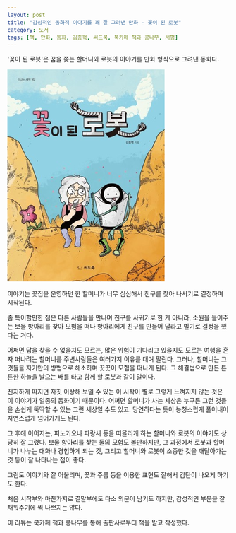 ```yaml
---
layout: post
title: "감성적인 동화적 이야기를 꽤 잘 그려낸 만화 - 꽃이 된 로봇"
category: 도서
tags: [책, 만화, 동화, 김종혁, 씨드북, 북카페 책과 콩나무, 서평]
---
```


'꽃이 된 로봇'은
꿈을 쫒는 할머니와 로봇의 이야기를 만화 형식으로 그려낸 동화다.

![표지](/images/book/robot-blooming-comic-book-h480.jpg)

이야기는 꽃집을 운영하던 한 할머니가
너무 심심해서 친구를 찾아 나서기로 결정하며 시작된다.

좀 특이할만한 점은 다른 사람들을 만나며 친구를 사귀기로 한 게 아니라,
소원을 들어주는 보물 항아리를 찾아 모험을 떠나
항아리에게 친구를 만들어 달라고 빌기로 결정을 했다는 거다.

어쩌면 답을 찾을 수 없을지도 모르는, 많은 위험이 기다리고 있을지도 모르는 여행을 혼자 떠나려는 할머니를
주변사람들은 여러가지 이유를 대며 말린다.
그러나, 할머니는 그것들을 자기만의 방법으로 해소하며 꿋꿋이 모험을 떠나게 된다.
그 해결법으로 만든 튼튼한 하늘을 날으는 배를 타고 함께 할 로봇과 같이 말이다.

진지하게 따지면 자칫 이상해 보일 수 있는 이 시작이 별로 그렇게 느껴지지 않는 것은
이 이야기가 일종의 동화이기 때문이다.
어쩌면 할머니가 사는 세상은 누구든 그런 것들을 손쉽게 뚝딱할 수 있는 그런 세상일 수도 있고.
당연하다는 듯이 능청스럽게 풀어내어 자연스럽게 넘어가게도 된다.

그 후에 이어지는, 피노키오나 파랑새 등을 떠올리게 하는 할머니와 로봇의 이야기도 상당히 잘 그렸다.
보물 항아리를 찾는 둘의 모험도 볼만하지만,
그 과정에서 로봇과 할머니가 나누는 대화나 경험하게 되는 것,
그리고 할머니와 로봇이 소중한 것을 깨달아가는 것 등이 잘 나타나는 점이 좋다.

그림도 이야기와 잘 어울리며,
꽃과 주름 등을 이용한 표현도 잘해서 감탄이 나오게 하기도 한다.

처음 시작부와 마찬가지로 결말부에도 다소 의문이 남기도 하지만,
감성적인 부분을 잘 채워주기에 썩 나쁘지는 않다.
<!--
기껏 찾은 보물 항아리에 꽃이 되게 해달라고 비는 건 좀 이상하다.
진짜라고 믿는다면 할머니를 살려달라거나 하는 소원을 빌 수도 있었기 때문이다.
그런데, 할머니의 말을 지키기 위해 거기까지 도달했으면서도
기껏 그걸 어기면서까지 빈게 그런 소원이라는 건 좀 납득이 안된다.
진짜라고 믿지 않았다면 애당초 그토록 찾아다니거나 소원을 빌지도 않았을테고.

이야기 시작부도 사람 많은 마을에서 심심하단 이유로 느닷없이 떠나기로 하기보다는
사람들이 마을을 모두 떠나자 친구를 찾아 나서기로 한다던가
그냥 친구가 아니라 뭔가 사연이 있는 특별한 누군가를 소망한다던가
그것도 아니면 꿈이었던 모험을 떠나기로 했다가 보물 항아리에 대한 이야기를 듣고 찾거든 그런 소원을 빌기도 했다는 식으로
꼭 떠나야만 하는 이유와 소원에 그럴듯한 사연을 부여했다면 좋았겠다.
동화 속 틸틸과 미틸이 일종의 퀘스트를 받아 파랑새를 찾아 나섰던 것처럼이라도 말이다.
-->



<div class="im im-info">
이 리뷰는 북카페 책과 콩나무를 통해 출판사로부터 책을 받고 작성했다.
</div>

